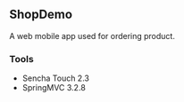 ## ShopDemo
A web mobile app used for ordering product.

### Tools
- Sencha Touch 2.3
- SpringMVC 3.2.8
